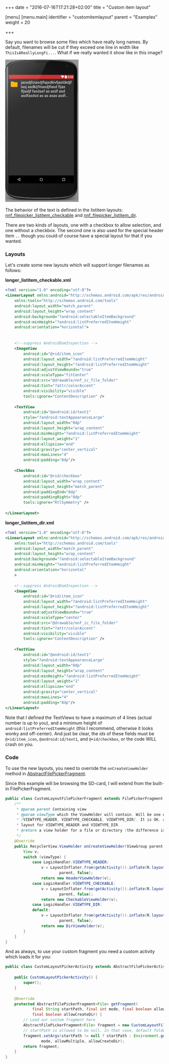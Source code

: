 +++
date = "2016-07-16T17:21:28+02:00"
title = "Custom item layout"

[menu]
  [menu.main]
    identifier = "customitemlayout"
    parent = "Examples"
    weight = 20

+++

Say you want to browse some files which have really long names. By default, filenames will be cut if they exceed one line in width like `ThisIsAReallyLongFi...`. What if we really wanted it show like in this image?

![Example of a long filename](/screenshots/itemlayout_longfilename.png)

The behavior of the text is defined in the listitem layouts:
[nnf_filepicker_listitem_checkable](https://github.com/spacecowboy/NoNonsense-FilePicker/blob/master/library/src/main/res/layout/nnf_filepicker_listitem_checkable.xml)
and
[nnf_filepicker_listitem_dir](https://github.com/spacecowboy/NoNonsense-FilePicker/blob/master/library/src/main/res/layout/nnf_filepicker_listitem_dir.xml).

There are two kinds of layouts, one with a checkbox to allow selection, and one without a checkbox. The second one is also used for the special header item `..` though you could of course have a special layout for that if you wanted.

### Layouts

Let's create some new layouts which will support longer filenames as follows:

**longer_listitem_checkable.xml**

```xml
<?xml version="1.0" encoding="utf-8"?>
<LinearLayout xmlns:android="http://schemas.android.com/apk/res/android"
    xmlns:tools="http://schemas.android.com/tools"
    android:layout_width="match_parent"
    android:layout_height="wrap_content"
    android:background="?android:selectableItemBackground"
    android:minHeight="?android:listPreferredItemHeight"
    android:orientation="horizontal">


    <!--suppress AndroidDomInspection -->
    <ImageView
        android:id="@+id/item_icon"
        android:layout_width="?android:listPreferredItemHeight"
        android:layout_height="?android:listPreferredItemHeight"
        android:adjustViewBounds="true"
        android:scaleType="fitCenter"
        android:src="@drawable/nnf_ic_file_folder"
        android:tint="?attr/colorAccent"
        android:visibility="visible"
        tools:ignore="ContentDescription" />

    <TextView
        android:id="@android:id/text1"
        style="?android:textAppearanceLarge"
        android:layout_width="0dp"
        android:layout_height="wrap_content"
        android:minHeight="?android:listPreferredItemHeight"
        android:layout_weight="1"
        android:ellipsize="end"
        android:gravity="center_vertical"
        android:maxLines="4"
        android:padding="8dp"/>

    <CheckBox
        android:id="@+id/checkbox"
        android:layout_width="wrap_content"
        android:layout_height="match_parent"
        android:paddingEnd="8dp"
        android:paddingRight="8dp"
        tools:ignore="RtlSymmetry" />

</LinearLayout>
```

**longer_listitem_dir.xml**

```xml
<?xml version="1.0" encoding="utf-8"?>
<LinearLayout xmlns:android="http://schemas.android.com/apk/res/android"
    xmlns:tools="http://schemas.android.com/tools"
    android:layout_width="match_parent"
    android:layout_height="wrap_content"
    android:background="?android:selectableItemBackground"
    android:minHeight="?android:listPreferredItemHeight"
    android:orientation="horizontal"
    >

    <!--suppress AndroidDomInspection -->
    <ImageView
        android:id="@+id/item_icon"
        android:layout_width="?android:listPreferredItemHeight"
        android:layout_height="?android:listPreferredItemHeight"
        android:adjustViewBounds="true"
        android:scaleType="center"
        android:src="@drawable/nnf_ic_file_folder"
        android:tint="?attr/colorAccent"
        android:visibility="visible"
        tools:ignore="ContentDescription" />

    <TextView
        android:id="@android:id/text1"
        style="?android:textAppearanceLarge"
        android:layout_width="0dp"
        android:layout_height="wrap_content"
        android:minHeight="?android:listPreferredItemHeight"
        android:layout_weight="1"
        android:ellipsize="end"
        android:gravity="center_vertical"
        android:maxLines="4"
        android:padding="8dp"/>
</LinearLayout>
```

Note that I defined the TextViews to have a maximum of 4 lines (actual number is up to you), and a minimum height of `android:listPreferredItemHeight` (this I recommend, otherwise it looks wonky and off-center). And just be clear, the *ids* of these fields must be `@+id/item_icon`, `@android:id/text1`, and `@+id/checkbox`, or the code WILL crash on you.

### Code

To use the new layouts, you need to override the `onCreateViewHolder` method in
[AbstractFilePickerFragment](https://github.com/spacecowboy/NoNonsense-FilePicker/blob/master/library/src/main/java/com/nononsenseapps/filepicker/AbstractFilePickerFragment.java).

Since this example will be browsing the SD-card, I will extend from the built-in FilePickerFragment.

```java
public class CustomLayoutFilePickerFragment extends FilePickerFragment {
    /**
     * @param parent Containing view
     * @param viewType which the ViewHolder will contain. Will be one of:
     * [VIEWTYPE_HEADER, VIEWTYPE_CHECKABLE, VIEWTYPE_DIR]. It is OK, and even expected, to use the same
     * layout for VIEWTYPE_HEADER and VIEWTYPE_DIR.
     * @return a view holder for a file or directory (the difference is presence of checkbox).
     */
    @Override
    public RecyclerView.ViewHolder onCreateViewHolder(ViewGroup parent, int viewType) {
        View v;
        switch (viewType) {
            case LogicHandler.VIEWTYPE_HEADER:
                v = LayoutInflater.from(getActivity()).inflate(R.layout.longer_listitem_dir,
                        parent, false);
                return new HeaderViewHolder(v);
            case LogicHandler.VIEWTYPE_CHECKABLE:
                v = LayoutInflater.from(getActivity()).inflate(R.layout.longer_listitem_checkable,
                        parent, false);
                return new CheckableViewHolder(v);
            case LogicHandler.VIEWTYPE_DIR:
            default:
                v = LayoutInflater.from(getActivity()).inflate(R.layout.longer_listitem_dir,
                        parent, false);
                return new DirViewHolder(v);
        }
    }
}
```

And as always, to use your custom fragment you need a custom activity which loads it for you:

```java
public class CustomLayoutPickerActivity extends AbstractFilePickerActivity {

    public CustomLayoutPickerActivity() {
        super();
    }

    @Override
    protected AbstractFilePickerFragment<File> getFragment(
            final String startPath, final int mode, final boolean allowMultiple,
            final boolean allowCreateDir) {
        // Load our custom fragment here
        AbstractFilePickerFragment<File> fragment = new CustomLayoutFilePickerFragment();
        // startPath is allowed to be null. In that case, default folder should be SD-card and not "/"
        fragment.setArgs(startPath != null ? startPath : Environment.getExternalStorageDirectory().getPath(),
                mode, allowMultiple, allowCreateDir);
        return fragment;
    }
}
```
